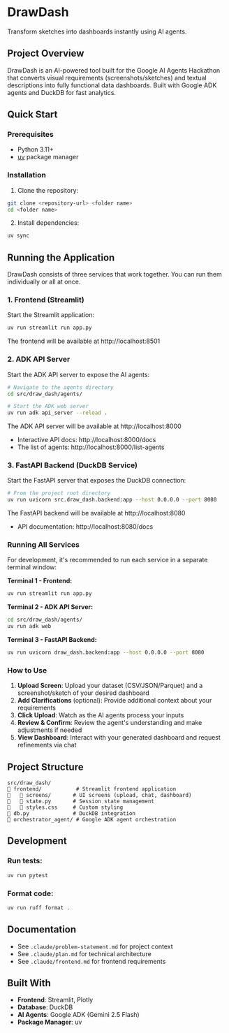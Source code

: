 # DrawDash

Transform sketches into dashboards instantly using AI agents.

## Project Overview

DrawDash is an AI-powered tool built for the Google AI Agents Hackathon that converts visual requirements (screenshots/sketches) and textual descriptions into fully functional data dashboards. Built with Google ADK agents and DuckDB for fast analytics.

## Quick Start

### Prerequisites
- Python 3.11+
- [uv](https://github.com/astral-sh/uv) package manager

### Installation

1. Clone the repository:
```bash
git clone <repository-url> <folder name>
cd <folder name>
```

2. Install dependencies:
```bash
uv sync
```

## Running the Application

DrawDash consists of three services that work together. You can run them individually or all at once.

### 1. Frontend (Streamlit)

Start the Streamlit application:
```bash
uv run streamlit run app.py
```

The frontend will be available at http://localhost:8501

### 2. ADK API Server

Start the ADK API server to expose the AI agents:

```bash
# Navigate to the agents directory
cd src/draw_dash/agents/

# Start the ADK web server
uv run adk api_server --reload .
```

The ADK API server will be available at http://localhost:8000
- Interactive API docs: http://localhost:8000/docs
- The list of agents: http://localhost:8000/list-agents

### 3. FastAPI Backend (DuckDB Service)

Start the FastAPI server that exposes the DuckDB connection:

```bash
# From the project root directory
uv run uvicorn src.draw_dash.backend:app --host 0.0.0.0 --port 8080
```

The FastAPI backend will be available at http://localhost:8080
- API documentation: http://localhost:8080/docs

### Running All Services

For development, it's recommended to run each service in a separate terminal window:

**Terminal 1 - Frontend:**
```bash
uv run streamlit run app.py
```

**Terminal 2 - ADK API Server:**
```bash
cd src/draw_dash/agents/
uv run adk web
```

**Terminal 3 - FastAPI Backend:**
```bash
uv run uvicorn draw_dash.backend:app --host 0.0.0.0 --port 8080
```

### How to Use

1. **Upload Screen**: Upload your dataset (CSV/JSON/Parquet) and a screenshot/sketch of your desired dashboard
2. **Add Clarifications** (optional): Provide additional context about your requirements
3. **Click Upload**: Watch as the AI agents process your inputs
4. **Review & Confirm**: Review the agent's understanding and make adjustments if needed
5. **View Dashboard**: Interact with your generated dashboard and request refinements via chat

## Project Structure

```
src/draw_dash/
   frontend/           # Streamlit frontend application
      screens/       # UI screens (upload, chat, dashboard)
      state.py       # Session state management
      styles.css     # Custom styling
   db.py              # DuckDB integration
   orchestrator_agent/ # Google ADK agent orchestration
```

## Development

### Run tests:
```bash
uv run pytest
```

### Format code:
```bash
uv run ruff format .
```

## Documentation

- See `.claude/problem-statement.md` for project context
- See `.claude/plan.md` for technical architecture
- See `.claude/frontend.md` for frontend requirements

## Built With

- **Frontend**: Streamlit, Plotly
- **Database**: DuckDB
- **AI Agents**: Google ADK (Gemini 2.5 Flash)
- **Package Manager**: uv
